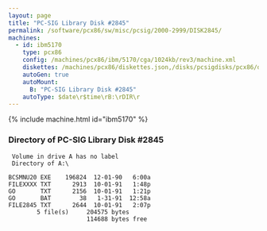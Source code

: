 ```yaml
---
layout: page
title: "PC-SIG Library Disk #2845"
permalink: /software/pcx86/sw/misc/pcsig/2000-2999/DISK2845/
machines:
  - id: ibm5170
    type: pcx86
    config: /machines/pcx86/ibm/5170/cga/1024kb/rev3/machine.xml
    diskettes: /machines/pcx86/diskettes.json,/disks/pcsigdisks/pcx86/diskettes.json
    autoGen: true
    autoMount:
      B: "PC-SIG Library Disk #2845"
    autoType: $date\r$time\rB:\rDIR\r
---
```


{% include machine.html id="ibm5170" %}

### Directory of PC-SIG Library Disk #2845

     Volume in drive A has no label
     Directory of A:\

    BCSMNU20 EXE    196824  12-01-90   6:00a
    FILEXXXX TXT      2913  10-01-91   1:48p
    GO       TXT      2156  10-01-91   1:21p
    GO       BAT        38   1-31-91  12:58a
    FILE2845 TXT      2644  10-01-91   2:07p
            5 file(s)     204575 bytes
                          114688 bytes free
